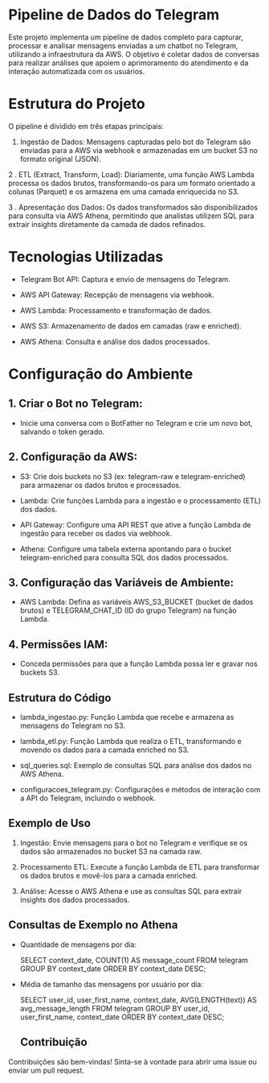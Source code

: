# Pipeline de Dados do Telegram

Este projeto implementa um pipeline de dados completo para capturar, processar e analisar
mensagens enviadas a um chatbot no Telegram, utilizando a infraestrutura da AWS. O objetivo é
coletar dados de conversas para realizar análises que apoiem o aprimoramento do atendimento e
da interação automatizada com os usuários.

# Estrutura do Projeto

O pipeline é dividido em três etapas principais:

1. Ingestão de Dados: Mensagens capturadas pelo bot do Telegram são enviadas para a AWS via
webhook e armazenadas em um bucket S3 no formato original (JSON).

2 . ETL (Extract, Transform, Load): Diariamente, uma função AWS Lambda processa os dados
brutos, transformando-os para um formato orientado a colunas (Parquet) e os armazena em uma
camada enriquecida no S3.

3 . Apresentação dos Dados: Os dados transformados são disponibilizados para consulta via AWS
Athena, permitindo que analistas utilizem SQL para extrair insights diretamente da camada de
dados refinados.

# Tecnologias Utilizadas

- Telegram Bot API: Captura e envio de mensagens do Telegram.
  
- AWS API Gateway: Recepção de mensagens via webhook.
  
- AWS Lambda: Processamento e transformação de dados.
  
- AWS S3: Armazenamento de dados em camadas (raw e enriched).
  
- AWS Athena: Consulta e análise dos dados processados.

# Configuração do Ambiente

## 1. Criar o Bot no Telegram: 

- Inicie uma conversa com o BotFather no Telegram e crie um novo bot, salvando o token gerado.

## 2. Configuração da AWS:

- S3: Crie dois buckets no S3 (ex: telegram-raw e telegram-enriched) para armazenar os dados
brutos e processados.

- Lambda: Crie funções Lambda para a ingestão e o processamento (ETL) dos dados.
  
- API Gateway: Configure uma API REST que ative a função Lambda de ingestão para receber os
dados via webhook.

- Athena: Configure uma tabela externa apontando para o bucket telegram-enriched para consulta
SQL dos dados processados.

## 3. Configuração das Variáveis de Ambiente:

- AWS Lambda: Defina as variáveis AWS_S3_BUCKET (bucket de dados brutos) e TELEGRAM_CHAT_ID (ID do grupo Telegram) na função Lambda.

## 4. Permissões IAM: 

- Conceda permissões para que a função Lambda possa ler e gravar nos buckets S3.
   
## Estrutura do Código


- lambda_ingestao.py: Função Lambda que recebe e armazena as mensagens do Telegram no S3.
  
- lambda_etl.py: Função Lambda que realiza o ETL, transformando e movendo os dados para a camada enriched no S3.

- sql_queries.sql: Exemplo de consultas SQL para análise dos dados no AWS Athena.
  
- configuracoes_telegram.py: Configurações e métodos de interação com a API do Telegram, incluindo o webhook.


## Exemplo de Uso


1. Ingestão: Envie mensagens para o bot no Telegram e verifique se os dados são armazenados no bucket S3 na camada raw.

2. Processamento ETL: Execute a função Lambda de ETL para transformar os dados brutos e movê-los para a camada enriched.

3. Análise: Acesse o AWS Athena e use as consultas SQL para extrair insights dos dados processados.

## Consultas de Exemplo no Athena

- Quantidade de mensagens por dia:

  SELECT context_date, COUNT(1) AS message_count FROM telegram GROUP BY context_date
  ORDER BY context_date DESC;

- Média de tamanho das mensagens por usuário por dia:
  
  SELECT user_id, user_first_name, context_date, AVG(LENGTH(text)) AS avg_message_length
  FROM telegram GROUP BY user_id, user_first_name, context_date ORDER BY context_date
  DESC;

  ## Contribuição
  
Contribuições são bem-vindas! Sinta-se à vontade para abrir uma issue ou enviar um pull request.


